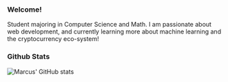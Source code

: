 ### Welcome!
Student majoring in Computer Science and Math. I am passionate about web development, and currently learning more about machine learning and the cryptocurrency eco-system!

### Github Stats
![Marcus' GitHub stats](https://github-readme-stats.vercel.app/api?username=marcuspang&count_private=true&theme=dracula)
